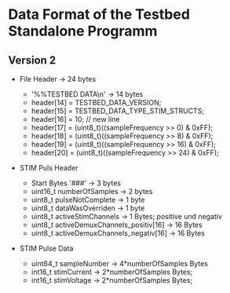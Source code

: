 # Data Format of the Testbed Standalone Programm


## Version 2
* File Header -> 24 bytes
    * '%%TESTBED DATA\n' -> 14 bytes
    * header[14] = TESTBED_DATA_VERSION;
    * header[15] = TESTBED_DATA_TYPE_STIM_STRUCTS;
    * header[16] = 10; // new line
    * header[17] = (uint8_t)((sampleFrequency >>  0) & 0xFF);
    * header[18] = (uint8_t)((sampleFrequency >>  8) & 0xFF);
    * header[19] = (uint8_t)((sampleFrequency >> 16) & 0xFF);
    * header[20] = (uint8_t)((sampleFrequency >> 24) & 0xFF);

* STIM Puls Header
    * Start Bytes '###' -> 3 bytes
    * uint16_t numberOfSamples -> 2 bytes
    * uint8_t  pulseNotComplete -> 1 byte
    * uint8_t  dataWasOverriden -> 1 byte
    * uint8_t  activeStimChannels -> 1 Bytes; positive und negativ
    * uint8_t  activeDemuxChannels_positiv[16] -> 16 Bytes
    * uint8_t  activeDemuxChannels_negativ[16] -> 16 Bytes

* STIM Pulse Data
    * uint64_t sampleNumber -> 4*numberOfSamples Bytes
    * int16_t stimCurrent -> 2*numberOfSamples Bytes; 
    * int16_t stimVoltage -> 2*numberOfSamples Bytes;
